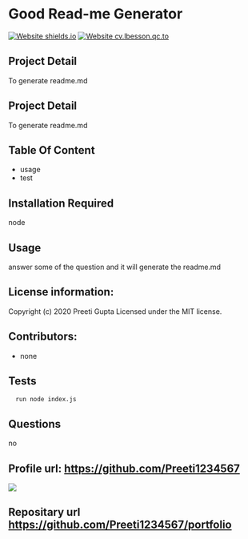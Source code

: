 
  # Good Read-me Generator

  
  [![Website shields.io](https://img.shields.io/website-up-down-green-red/http/shields.io.svg)](http://shields.io/) [![Website cv.lbesson.qc.to](https://img.shields.io/website-up-down-green-red/http/cv.lbesson.qc.to.svg)](http://cv.lbesson.qc.to/)
  

  ## Project Detail 
  To generate readme.md

  ## Project Detail 
  To generate readme.md

  ## Table Of Content
  * usage
 *  test
  
  ##  Installation Required 
  node

  ## Usage 
  answer some of the question and it will generate the readme.md

  ## License information: 
  Copyright (c) 2020 Preeti Gupta Licensed under the MIT license.

  ## Contributors: 
  * none

  ## Tests 
      run node index.js

  ## Questions 
  no

  ## Profile url: <https://github.com/Preeti1234567>

  ![](https://github.com/Preeti1234567.png?size=200)
  
  ## Repositary url <https://github.com/Preeti1234567/portfolio>
  